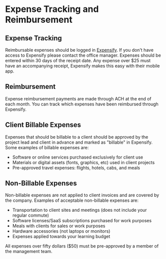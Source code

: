 # Expense Tracking and Reimbursement

## Expense Tracking

Reimbursable expenses should be logged in [Expensify](https://www.expensify.com/).  If you don't have access to Expensify please contact the office manager.  Expenses should be entered within 30 days of the receipt date.  Any expense over $25 must have an accompanying receipt, Expensify makes this easy with their mobile app.

## Reimbursement

Expense reimbursement payments are made through ACH at the end of each month.  You can track which expenses have been reimbursed through Expensify.

## Client Billable Expenses

Expenses that should be billable to a client should be approved by the project lead and client in advance and marked as "billable" in Expensify.  Some examples of billable expenses are:

* Software or online services purchased exclusively for client use
* Materials or digital assets (fonts, graphics, etc) used in client projects
* Pre-approved travel expenses: flights, hotels, cabs, and meals

## Non-Billable Expenses

Non-billable expenses are not applied to client invoices and are covered by the company.  Examples of acceptable non-billable expenses are:

* Transportation to client sites and meetings (does not include your regular commute)
* Software licenses/SaaS subscriptions purchased for work purposes
* Meals with clients for sales or work purposes
* Hardware accessories (not laptops or monitors)
* Expenses applied towards your learning budget

All expenses over fifty dollars ($50) must be pre-approved by a member of the management team.
